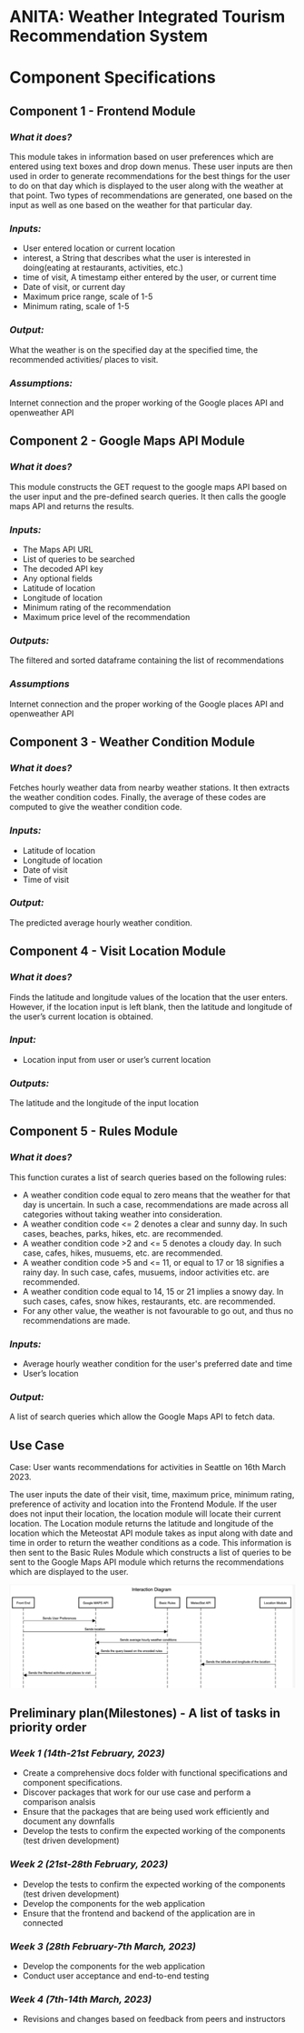 # **ANITA: Weather Integrated Tourism Recommendation System**

# **Component Specifications**

## **Component 1 - Frontend Module**

### *What it does?*
This module takes in information based on user preferences which are entered using text boxes and drop down menus. These user inputs are then used in order to generate recommendations for the best things for the user to do on that day which is displayed to the user along with the weather at that point. Two types of  recommendations are generated, one  based on the input as well as one based on the weather for that particular day. 

### *Inputs:*
* User entered location or current location
* interest, a String that describes what the user is interested in doing(eating at restaurants, activities, etc.)
* time of visit, A timestamp either entered by the user, or current time
* Date of visit, or current day
* Maximum price range, scale of 1-5
* Minimum rating, scale of 1-5

### *Output:*
What the weather is on the specified day at the specified time, the recommended activities/ places to visit.  

### *Assumptions:*
Internet connection and the proper working of the Google places API and openweather API

## **Component 2 -  Google Maps API Module**

### *What it does?*

This module constructs the GET request to the google maps API based on the user input and the pre-defined search queries. It then calls the google maps API and returns the results.
 
### *Inputs:*
* The Maps API URL
* List of queries to be searched
* The decoded API key
* Any optional fields
* Latitude of location
* Longitude of location
* Minimum rating of the recommendation
* Maximum price level of the recommendation

### *Outputs:*
The filtered and sorted dataframe containing the list of recommendations

### *Assumptions*
Internet connection and the proper working of the Google places API and openweather API

## **Component 3 - Weather Condition Module**

### *What it does?*
Fetches hourly weather data from nearby weather stations. It then extracts the weather condition codes. Finally, the average of these codes are computed to give the weather condition code.

### *Inputs:*

* Latitude of location
* Longitude of location
* Date of visit
* Time of visit

### *Output:*
The predicted average hourly weather condition.

## **Component 4 - Visit Location Module**

### *What it does?*

Finds the latitude and longitude values of the location that the user enters. However, if the location input is left blank, then the latitude and longitude of the user’s current location is obtained.

### *Input:*

* Location input from user or user’s current location

### *Outputs:*

The latitude and the longitude of the input location

## **Component 5 - Rules Module**

### *What it does?*
This function curates a list of search queries based on the following rules:
* A weather condition code equal to zero means that the weather for that day is uncertain. In such a case, recommendations are made across all categories without taking weather into consideration. 
* A weather condition code <= 2 denotes a clear and sunny day. In such cases, beaches, parks, hikes, etc. are recommended. 
* A weather condition  code >2 and <= 5 denotes a cloudy day. In such case, cafes, hikes, musuems, etc. are recommended. 
* A weather condition code >5 and <= 11, or equal to 17 or 18 signifies  a rainy day. In such case, cafes, musuems, indoor activities etc. are recommended. 
* A weather condition code equal to 14, 15 or 21 implies a snowy day. In such cases, cafes, snow hikes, restaurants, etc. are recommended. 
* For any other value, the weather is not favourable to go out, and thus no recommendations are made.

### *Inputs:* 
* Average hourly weather condition for the user's preferred date and time
* User’s location

### *Output:*
A list of search queries which allow the Google Maps API to fetch data.

## **Use Case**

Case: User wants recommendations for activities in Seattle on 16th March 2023.

The user inputs the date of their visit, time, maximum price, minimum rating, preference of activity and location into the Frontend Module. If the user does not input their location, the location module will locate their current location. The Location module returns the latitude and longitude of the location which the Meteostat API module takes as input along with date and time in order to return the weather conditions as a code. This information is then sent to the Basic Rules Module which constructs a list of queries to be sent to the Google Maps API module which returns the recommendations which are displayed to the user.

![interaction_image](/docs/Interaction_Diagram.png)

## **Preliminary plan(Milestones) - A list of tasks in priority order**

### *Week 1 (14th-21st February, 2023)*
* Create a comprehensive docs folder with functional specifications and component specifications.
* Discover packages that work for our use case and perform a comparison analsis
* Ensure that the packages that are being used work efficiently and document any downfalls
* Develop the tests to confirm the expected working of the components (test driven development)

### *Week 2 (21st-28th February, 2023)*
* Develop the tests to confirm the expected working of the components (test driven development)
* Develop the components for the web application
* Ensure that the frontend and backend of the application are in connected 

### *Week 3 (28th February-7th March, 2023)*
* Develop the components for the web application
* Conduct user acceptance and end-to-end testing

### *Week 4 (7th-14th March, 2023)*
* Revisions and changes based on feedback from peers and instructors
